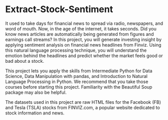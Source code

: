 # Extract-Stock-Sentiment
It used to take days for financial news to spread via radio, newspapers, and word of mouth. Now, in the age of the internet, it takes seconds. 
Did you know news articles are automatically being generated from figures and earnings call streams? In this project, you will generate investing insight 
by applying sentiment analysis on financial news headlines from Finviz. Using this natural language processing technique, you will understand the emotion
behind the headlines and predict whether the market feels good or bad about a stock.

This project lets you apply the skills from Intermediate Python for Data Science, Data Manipulation with pandas, and Introduction to Natural Language Processing
in Python. We recommend that you take those courses before starting this project. Familiarity with the Beautiful Soup package may also be helpful.

The datasets used in this project are raw HTML files for the Facebook (FB) and Tesla (TSLA) stocks from FINVIZ.com, a popular website dedicated to stock 
information and news.
